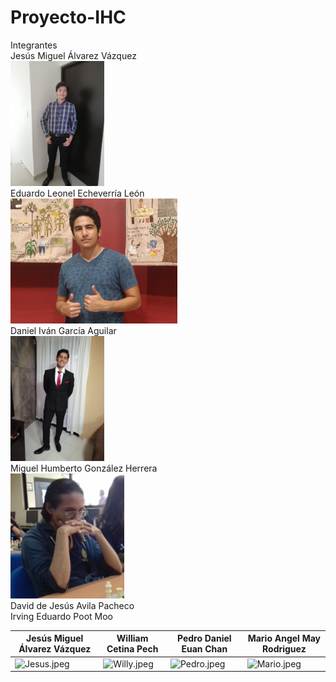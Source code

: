 # Proyecto-IHC
Integrantes<br>
Jesús Miguel Álvarez Vázquez<br>
<img src="https://github.com/Kanin-020/Proyecto-IHC/blob/main/Integrantes/Yo.jpeg?raw=true" height=200><br>
Eduardo Leonel Echeverría León<br>
<img src="https://github.com/Kanin-020/Proyecto-IHC/blob/main/Integrantes/Ed.jpeg?raw=true" height=200><br>
Daniel Iván García Aguilar<br>
<img src="https://github.com/Kanin-020/Proyecto-IHC/blob/main/Integrantes/Daniel.jpeg?raw=true" height=200><br>
Miguel Humberto González Herrera<br>
<img src="https://github.com/Kanin-020/Proyecto-IHC/blob/main/Integrantes/linux.jpeg?raw=true" height=200><br>
David de Jesús Avila Pacheco<br>
Irving Eduardo Poot Moo<br>


| Jesús Miguel Álvarez Vázquez | William Cetina Pech           | Pedro Daniel Euan Chan        | Mario Angel May Rodriguez     |
| ------------------------------- | ----------------------------- | ----------------------------- | ----------------------------- |
| ![Jesus.jpeg](./img/Jesus.jpeg)   | ![Willy.jpeg](./img/Willy.jpeg) | ![Pedro.jpeg](./img/Pedro.jpeg) | ![Mario.jpeg](./img/Mario.jpeg) |
